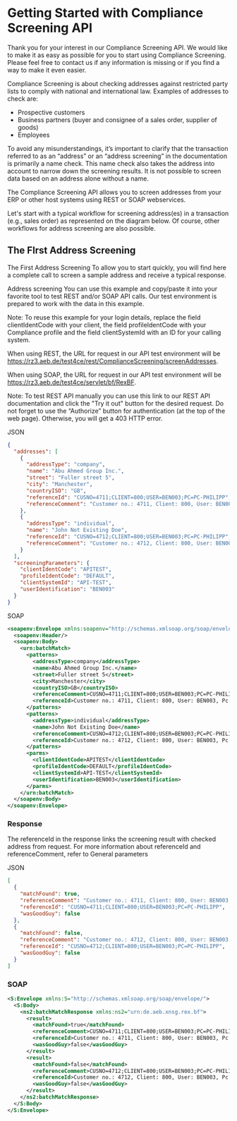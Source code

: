# Getting Started with Compliance Screening API

Thank you for your interest in our Compliance Screening API. We would like to make it as easy as possible for you to start using Compliance Screening. Please feel free to contact us if any information is missing or if you find a way to make it even easier.

Compliance Screening is about checking addresses against restricted party lists to comply with national and international law. Examples of addresses to check are:

- Prospective customers
- Business partners (buyer and consignee of a sales order, supplier of goods)
- Employees

To avoid any misunderstandings, it’s important to clarify that the transaction referred to as an “address” or an “address screening” in the documentation is primarily a name check. This name check also takes the address into account to narrow down the screening results. It is not possible to screen data based on an address alone without a name.

The Compliance Screening API allows you to screen addresses from your ERP or other host systems using REST or SOAP webservices.

Let's start with a typical workflow for screening address(es) in a transaction (e.g., sales order) as represented on the diagram below. Of course, other workflows for address screening are also possible.

## The FIrst Address Screening

The First Address Screening
To allow you to start quickly, you will find here a complete call to screen a sample address and receive a typical response.

Address screening
You can use this example and copy/paste it into your favorite tool to test REST and/or SOAP API calls. Our test environment is prepared to work with the data in this example.

Note:
To reuse this example for your login details, replace the field clientIdentCode with your client, the field profileIdentCode with your Compliance profile and the field clientSystemId with an ID for your calling system.

When using REST, the URL for request in our API test environment will be https://rz3.aeb.de/test4ce/rest/ComplianceScreening/screenAddresses.

When using SOAP, the URL for request in our API test environment will be https://rz3.aeb.de/test4ce/servlet/bf/RexBF.

Note:
To test REST API manually you can use this link to our REST API documentation and click the "Try it out" button for the desired request. Do not forget to use the “Authorize” button for authentication (at the top of the web page). Otherwise, you will get a 403 HTTP error.

JSON

```json
{
  "addresses": [
    {
      "addressType": "company",
      "name": "Abu Ahmed Group Inc.",
      "street": "Fuller street 5",
      "city": "Manchester",
      "countryISO": "GB",
      "referenceId": "CUSNO=4711;CLIENT=800;USER=BEN003;PC=PC-PHILIPP",
      "referenceComment": "Customer no.: 4711, Client: 800, User: BEN003, Pc: PC-PHILIPP"
    },
    {
      "addressType": "individual",
      "name": "John Not Existing Doe",
      "referenceId": "CUSNO=4712;CLIENT=800;USER=BEN003;PC=PC-PHILIPP",
      "referenceComment": "Customer no.: 4712, Client: 800, User: BEN003, Pc: PC-PHILIPP"
    }
  ],
  "screeningParameters": {
    "clientIdentCode": "APITEST",
    "profileIdentCode": "DEFAULT",
    "clientSystemId": "API-TEST",
    "userIdentification": "BEN003"
  }
}
```

SOAP

```xml
<soapenv:Envelope xmlns:soapenv="http://schemas.xmlsoap.org/soap/envelope/" xmlns:urn="urn:de.aeb.xnsg.rex.bf">
  <soapenv:Header/>
  <soapenv:Body>
    <urn:batchMatch>
      <patterns>
        <addressType>company</addressType>
        <name>Abu Ahmed Group Inc.</name>
        <street>Fuller street 5</street>
        <city>Manchester</city>
        <countryISO>GB</countryISO>
        <referenceComment>CUSNO=4711;CLIENT=800;USER=BEN003;PC=PC-PHILIPP</referenceComment>
        <referenceId>Customer no.: 4711, Client: 800, User: BEN003, Pc: PC-PHILIPP</referenceId>
      </patterns>
      <patterns>
        <addressType>individual</addressType>
        <name>John Not Existing Doe</name>
        <referenceComment>CUSNO=4712;CLIENT=800;USER=BEN003;PC=PC-PHILIPP</referenceComment>
        <referenceId>Customer no.: 4712, Client: 800, User: BEN003, Pc: PC-PHILIPP</referenceId>
      </patterns>
      <parms>
        <clientIdentCode>APITEST</clientIdentCode>
        <profileIdentCode>DEFAULT</profileIdentCode>
        <clientSystemId>API-TEST</clientSystemId>
        <userIdentification>BEN003</userIdentification>
      </parms>
    </urn:batchMatch>
  </soapenv:Body>
</soapenv:Envelope>
```

### Response

The referenceId in the response links the screening result with checked address from request. For more information about referenceId and referenceComment, refer to General parameters

JSON

```json
[
  {
    "matchFound": true,
    "referenceComment": "Customer no.: 4711, Client: 800, User: BEN003, Pc: PC-PHILIPP",
    "referenceId": "CUSNO=4711;CLIENT=800;USER=BEN003;PC=PC-PHILIPP",
    "wasGoodGuy": false
  },
  {
    "matchFound": false,
    "referenceComment": "Customer no.: 4712, Client: 800, User: BEN003, Pc: PC-PHILIPP",
    "referenceId": "CUSNO=4712;CLIENT=800;USER=BEN003;PC=PC-PHILIPP",
    "wasGoodGuy": false
  }
]
```

### SOAP

```xml
<S:Envelope xmlns:S="http://schemas.xmlsoap.org/soap/envelope/">
  <S:Body>
    <ns2:batchMatchResponse xmlns:ns2="urn:de.aeb.xnsg.rex.bf">
      <result>
        <matchFound>true</matchFound>
        <referenceComment>CUSNO=4711;CLIENT=800;USER=BEN003;PC=PC-PHILIPP</referenceComment>
        <referenceId>Customer no.: 4711, Client: 800, User: BEN003, Pc: PC-PHILIPP</referenceId>
        <wasGoodGuy>false</wasGoodGuy>
      </result>
      <result>
        <matchFound>false</matchFound>
        <referenceComment>CUSNO=4712;CLIENT=800;USER=BEN003;PC=PC-PHILIPP</referenceComment>
        <referenceId>Customer no.: 4712, Client: 800, User: BEN003, Pc: PC-PHILIPP</referenceId>
        <wasGoodGuy>false</wasGoodGuy>
      </result>
    </ns2:batchMatchResponse>
  </S:Body>
</S:Envelope>
```
